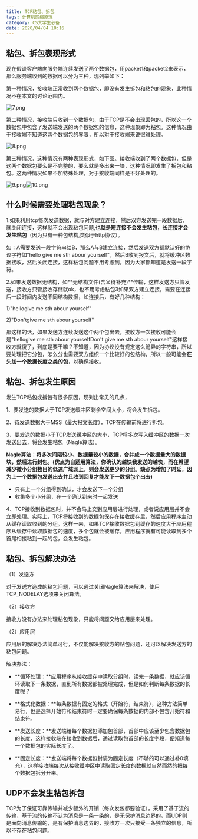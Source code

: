 ```yaml
---
title: TCP粘包、拆包
tags: 计算机网络原理
category: CS大学生必备
date: 2020/04/04 10:16 
---
```


## 粘包、拆包表现形式

现在假设客户端向服务端连续发送了两个数据包，用packet1和packet2来表示，那么服务端收到的数据可以分为三种，现列举如下：

第一种情况，接收端正常收到两个数据包，即没有发生拆包和粘包的现象，此种情况不在本文的讨论范围内。

![7.png](https://i.loli.net/2020/04/04/Azjy3SO9YH1ielC.png)

第二种情况，接收端只收到一个数据包，由于TCP是不会出现丢包的，所以这一个数据包中包含了发送端发送的两个数据包的信息，这种现象即为粘包。这种情况由于接收端不知道这两个数据包的界限，所以对于接收端来说很难处理。

![8.png](https://i.loli.net/2020/04/04/B1oAKDQUFlathLy.png)

第三种情况，这种情况有两种表现形式，如下图。接收端收到了两个数据包，但是这两个数据包要么是不完整的，要么就是多出来一块，这种情况即发生了拆包和粘包。这两种情况如果不加特殊处理，对于接收端同样是不好处理的。

![9.png](https://i.loli.net/2020/04/04/IbS85gDN9hMzrYR.png)![10.png](https://i.loli.net/2020/04/04/73fTbJIik9X1Cjd.png)

## 什么时候需要处理粘包现象？

1.如果利用tcp每次发送数据，就与对方建立连接，然后双方发送完一段数据后，就关闭连接，这样就不会出现粘包问题,**也就是短连接不会发生粘包，长连接才会发生粘包**（因为只有一种包结构,类似于http协议）。

如：A需要发送一段字符串给B，那么A与B建立连接，然后发送双方都默认好的协议字符如"hello give me sth abour yourself"，然后B收到报文后，就将缓冲区数据接收，然后关闭连接，这样粘包问题不用考虑到，因为大家都知道是发送一段字符。

2.如果发送数据无结构，如**无结构文件(含义待补充)**传输，这样发送方只管发送，接收方只管接收存储就ok，也不用考虑粘包3如果双方建立连接，需要在连接后一段时间内发送不同结构数据，如连接后，有好几种结构：

1)"hellogive me sth abour yourself"

2)"Don'tgive me sth abour yourself"

那这样的话，如果发送方连续发送这个两个包出去，接收方一次接收可能会是"hellogive me sth abour yourselfDon't give me sth abour yourself"这样接收方就傻了，到底是要干嘛？不知道，因为协议没有规定这么诡异的字符串，所以要处理把它分包，怎么分也需要双方组织一个比较好的包结构，所以一般可能会**在头加一个数据长度之类的包**，以确保接收。

## 粘包、拆包发生原因

发生TCP粘包或拆包有很多原因，现列出常见的几点，

1、要发送的数据大于TCP发送缓冲区剩余空间大小，将会发生拆包。

2、待发送数据大于MSS（最大报文长度），TCP在传输前将进行拆包。

3、要发送的数据小于TCP发送缓冲区的大小，TCP将多次写入缓冲区的数据一次发送出去，将会发生粘包（Nagle算法）。

**Nagle算法：**将多次间隔较小、数据量较小的数据，合并成一个数据量大的数据块，然后进行封包。**(优点为自适用算法，你确认的越快我发送的越快，而在希望减少微小分组数目的低速广域网上，则会发送更少的分组。缺点为增加了时延，因为上一个数据包发送出去并且收到回复才能发下一数据包个出去)**

- 只有上一个分组得到确认，才会发送下一个分组
- 收集多个小分组，在一个确认到来时一起发送

4、TCP接收到数据包时，并不会马上交到应用层进行处理，或者说应用层并不会立即处理。实际上，TCP将接收到的数据包保存在接收缓存里，然后应用程序主动从缓存读取收到的分组。这样一来，如果TCP接收数据包到缓存的速度大于应用程序从缓存中读取数据包的速度，多个包就会被缓存，应用程序就有可能读取到多个首尾相接粘到一起的包，会发生粘包。

## 粘包、拆包解决办法

（1）发送方

对于发送方造成的粘包问题，可以通过关闭Nagle算法来解决，使用TCP_NODELAY选项来关闭算法。

（2）接收方

接收方没有办法来处理粘包现象，只能将问题交给应用层来处理。

（2）应用层

应用层的解决办法简单可行，不仅能解决接收方的粘包问题，还可以解决发送方的粘包问题。

解决办法：

- **循环处理：**应用程序从接收缓存中读取分组时，读完一条数据，就应该循环读取下一条数据，直到所有数据都被处理完成，但是如何判断每条数据的长度呢？

- **格式化数据：**每条数据有固定的格式（开始符，结束符），这种方法简单易行，但是选择开始符和结束符时一定要确保每条数据的内部不包含开始符和结束符。
- **发送长度：**发送端给每个数据包添加包首部，首部中应该至少包含数据包的长度，这样接收端在接收到数据后，通过读取包首部的长度字段，便知道每一个数据包的实际长度了。
- **固定长度：**发送端将每个数据包封装为固定长度（不够的可以通过补0填充），这样接收端每次从接收缓冲区中读取固定长度的数据就自然而然的把每个数据包拆分开来。

## UDP不会发生粘包拆包

TCP为了保证可靠传输并减少额外的开销（每次发包都要验证），采用了基于流的传输，基于流的传输不认为消息是一条一条的，是无保护消息边界的。而UDP则是面向消息传输的，是有保护消息边界的，接收方一次只接受一条独立的信息，所以不存在粘包问题。